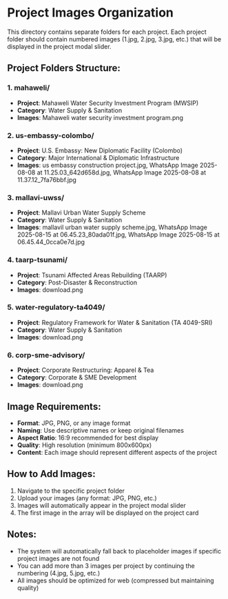 # Project Images Organization

This directory contains separate folders for each project. Each project folder should contain numbered images (1.jpg, 2.jpg, 3.jpg, etc.) that will be displayed in the project modal slider.

## Project Folders Structure:

### 1. mahaweli/
- **Project**: Mahaweli Water Security Investment Program (MWSIP)
- **Category**: Water Supply & Sanitation
- **Images**: Mahaweli water security investment program.png

### 2. us-embassy-colombo/
- **Project**: U.S. Embassy: New Diplomatic Facility (Colombo)
- **Category**: Major International & Diplomatic Infrastructure
- **Images**: us embassy construction project.jpg, WhatsApp Image 2025-08-08 at 11.25.03_642d658d.jpg, WhatsApp Image 2025-08-08 at 11.37.12_7fa76bbf.jpg

### 3. mallavi-uwss/
- **Project**: Mallavi Urban Water Supply Scheme
- **Category**: Water Supply & Sanitation
- **Images**: mallavil urban water supply scheme.jpg, WhatsApp Image 2025-08-15 at 06.45.23_80ada01f.jpg, WhatsApp Image 2025-08-15 at 06.45.44_0cca0e7d.jpg

### 4. taarp-tsunami/
- **Project**: Tsunami Affected Areas Rebuilding (TAARP)
- **Category**: Post-Disaster & Reconstruction
- **Images**: download.png

### 5. water-regulatory-ta4049/
- **Project**: Regulatory Framework for Water & Sanitation (TA 4049-SRI)
- **Category**: Water Supply & Sanitation
- **Images**: download.png

### 6. corp-sme-advisory/
- **Project**: Corporate Restructuring: Apparel & Tea
- **Category**: Corporate & SME Development
- **Images**: download.png

## Image Requirements:

- **Format**: JPG, PNG, or any image format
- **Naming**: Use descriptive names or keep original filenames
- **Aspect Ratio**: 16:9 recommended for best display
- **Quality**: High resolution (minimum 800x600px)
- **Content**: Each image should represent different aspects of the project

## How to Add Images:

1. Navigate to the specific project folder
2. Upload your images (any format: JPG, PNG, etc.)
3. Images will automatically appear in the project modal slider
4. The first image in the array will be displayed on the project card

## Notes:

- The system will automatically fall back to placeholder images if specific project images are not found
- You can add more than 3 images per project by continuing the numbering (4.jpg, 5.jpg, etc.)
- All images should be optimized for web (compressed but maintaining quality)


